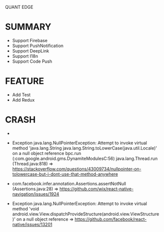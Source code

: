QUANT EDGE

#  SUMMARY
- Support Firebase
- Support PushNotification
- Support DeepLink
- Support I18n
- Support Code Push

#  FEATURE
- Add Test
- Add Redux

# CRASH
- 
- Exception java.lang.NullPointerException: Attempt to invoke virtual method 'java.lang.String java.lang.String.toLowerCase(java.util.Locale)' on a null object reference
bpc.run (:com.google.android.gms.DynamiteModulesC:56)
java.lang.Thread.run (Thread.java:818) => https://stackoverflow.com/questions/43009734/nullpointer-on-tolowercase-but-i-dont-use-that-method-anywhere

- com.facebook.infer.annotation.Assertions.assertNotNull (Assertions.java:28) => https://github.com/wix/react-native-navigation/issues/1924
- Exception java.lang.NullPointerException: Attempt to invoke virtual method 'void android.view.View.dispatchProvideStructure(android.view.ViewStructure)' on a null object reference => https://github.com/facebook/react-native/issues/13201
